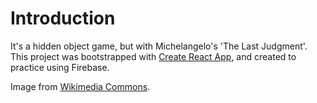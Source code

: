 # Introduction

It's a hidden object game, but with Michelangelo's 'The Last Judgment'. This project was bootstrapped with [Create React App](https://github.com/facebook/create-react-app), and created to practice using Firebase.  

Image from [Wikimedia Commons](https://commons.wikimedia.org/wiki/File:Last_Judgement_(Michelangelo).jpg).  
